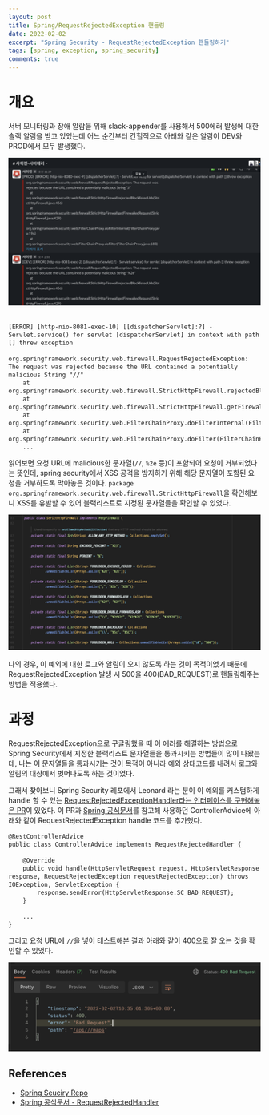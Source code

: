 ```yaml
---
layout: post
title: Spring/RequestRejectedException 핸들링
date: 2022-02-02
excerpt: "Spring Security - RequestRejectedException 핸들링하기"
tags: [spring, exception, spring_security]
comments: true
---
```


# 개요
서버 모니터링과 장애 알람을 위해 slack-appender를 사용해서 500에러 발생에 대한 슬랙 알림을 받고 있었는데
어느 순간부터 간헐적으로 아래와 같은 알림이 DEV와 PROD에서 모두 발생했다.

<div style="width:100% !important; margin:0 auto">
<img src="/assets/img/requestrejectedexception1.png" alt="requestrejectedexception1.png">
</div>
<br>

```
[ERROR] [http-nio-8081-exec-10] [[dispatcherServlet]:?] - Servlet.service() for servlet [dispatcherServlet] in context with path [] threw exception

org.springframework.security.web.firewall.RequestRejectedException: The request was rejected because the URL contained a potentially malicious String "//"
    at org.springframework.security.web.firewall.StrictHttpFirewall.rejectedBlocklistedUrls(StrictHttpFirewall.java:456)
    at org.springframework.security.web.firewall.StrictHttpFirewall.getFirewalledRequest(StrictHttpFirewall.java:429)
    at org.springframework.security.web.FilterChainProxy.doFilterInternal(FilterChainProxy.java:196)
    at org.springframework.security.web.FilterChainProxy.doFilter(FilterChainProxy.java:183)
    ...
```

읽어보면 요청 URL에 malicious한 문자열(`//`, `%2e` 등)이 포함되어 요청이 거부되었다는 뜻인데,
spring security에서 XSS 공격을 방지하기 위해 해당 문자열이 포함된 요청을 거부하도록 막아놓은 것이다.
`package org.springframework.security.web.firewall.StrictHttpFirewall`을 확인해보니 XSS를 유발할 수 있어 블랙리스트로 지정된 문자열들을 확인할 수 있었다.

<div style="width:100% !important; margin:0 auto">
<img src="/assets/img/requestrejectedexception2.png" alt="requestrejectedexception2.png">
</div>

나의 경우, 이 예외에 대한 로그와 알림이 오지 않도록 하는 것이 목적이었기 때문에
RequestRejectedException 발생 시 500을 400(BAD_REQUEST)로 핸들링해주는 방법을 적용했다.

# 과정
RequestRejectedException으로 구글링했을 때 이 에러를 해결하는 방법으로 Spring Security에서 지정한 
블랙리스트 문자열들을 통과시키는 방법들이 많이 나왔는데, 
나는 이 문자열들을 통과시키는 것이 목적이 아니라 예외 상태코드를 내려서 로그와 알림의 대상에서 벗어나도록 하는 것이었다.

그래서 찾아보니 Spring Security 레포에서 Leonard 라는 분이 이 예외를 커스텀하게 handle 할 수 있는
[RequestRejectedExceptionHandler라는 인터페이스를 구현해놓은 PR](https://github.com/spring-projects/spring-security/pull/7052)이 있었다.
이 PR과 [Spring 공식문서](https://docs.spring.io/spring-security/site/docs/current/api/org/springframework/security/web/firewall/RequestRejectedHandler.html)를 참고해 사용하던 ControllerAdvice에 아래와 같이 RequestRejectedException handle 코드를 추가했다.

```
@RestControllerAdvice
public class ControllerAdvice implements RequestRejectedHandler {

    @Override
    public void handle(HttpServletRequest request, HttpServletResponse response, RequestRejectedException requestRejectedException) throws IOException, ServletException {
        response.sendError(HttpServletResponse.SC_BAD_REQUEST);
    }

    ...
}
```

그리고 요청 URL에 `//`을 넣어 테스트해본 결과 아래와 같이 400으로 잘 오는 것을 확인할 수 있었다.

<div style="width:100% !important; margin:0 auto">
<img src="/assets/img/requestrejectedexception3.png" alt="requestrejectedexception3.png">
</div>

## References
- [Spring Seuciry Repo](https://github.com/spring-projects/spring-security/pull/7052)
- [Spring 공식문서 - RequestRejectedHandler](https://docs.spring.io/spring-security/site/docs/current/api/org/springframework/security/web/firewall/RequestRejectedHandler.html)